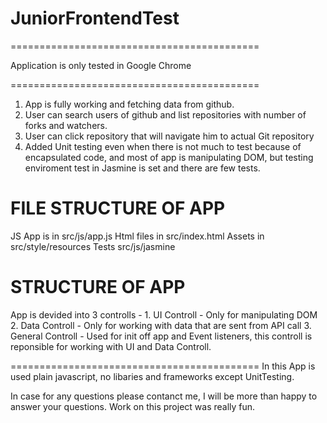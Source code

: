 # JuniorFrontendTest
===========================================

Application is only tested in Google Chrome 

===========================================

1. App is fully working and fetching data from github.
2. User can search users of github and list repositories with number of forks and watchers.
3. User can click repository that will navigate him to actual Git repository
4. Added Unit testing even when there is not much to test because of encapsulated code, and most of app is manipulating DOM, but testing enviroment test in Jasmine is set and there are few tests.

FILE STRUCTURE OF APP
===========================================

JS App is in src/js/app.js
Html files in src/index.html
Assets in src/style/resources
Tests src/js/jasmine

STRUCTURE OF APP
===========================================

App is devided into 3 controlls - 1. UI Controll - Only for manipulating DOM
                                  2. Data Controll - Only for working with data that are sent from API call
                                  3. General Controll - Used for init off app and Event listeners, this controll is reponsible
                                                        for working with UI and Data Controll.  
  

===========================================
In this App is used plain javascript, no libaries and frameworks except UnitTesting.

In case for any questions please contanct me, I will be more than happy to answer your questions. Work on this project
was really fun.

